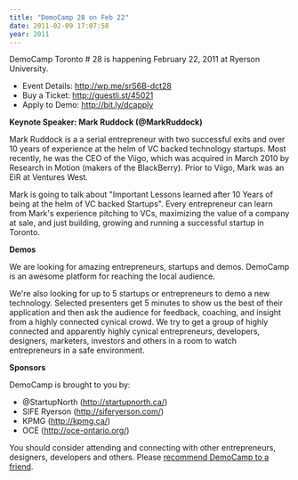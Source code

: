 ```yaml
---
title: "DemoCamp 28 on Feb 22"
date: 2011-02-09 17:07:58
year: 2011
---
```

DemoCamp Toronto # 28 is happening February 22, 2011 at Ryerson University.
<ul>
  <li>Event Details: <a href="http://wp.me/srS6B-dct28">http://wp.me/srS6B-dct28</a></li>
  <li>Buy a Ticket: <a href="http://guestli.st/45021">http://guestli.st/45021</a></li>
  <li>Apply to Demo:  <a href="http://bit.ly/dcapply">http://bit.ly/dcapply</a></li>
</ul>
<strong>Keynote Speaker: Mark Ruddock (@MarkRuddock)</strong>

Mark Ruddock is a a serial entrepreneur with two successful exits and over 10 years of experience at the helm of VC backed technology startups.  Most recently, he was the CEO of the Viigo, which was acquired in March 2010 by Research in Motion (makers of the BlackBerry). Prior to Viigo, Mark was an EiR at Ventures West.

Mark is going to talk about "Important Lessons learned after 10 Years of being at the helm of VC backed Startups". Every entrepreneur can learn from Mark's experience pitching to VCs, maximizing the value of a company at sale, and just building, growing and running a successful startup in Toronto.

<strong>Demos</strong>

We are looking for amazing entrepreneurs, startups and demos. DemoCamp is an awesome platform for reaching the local audience.

We're also looking for up to 5 startups or entrepreneurs to demo a new technology. Selected presenters get 5 minutes to show us the best of their application and then ask the audience for feedback, coaching, and insight from a highly connected cynical crowd. We try to get a group of highly connected and apparently highly cynical entrepreneurs, developers, designers, marketers, investors and others in a room to watch entrepreneurs in a safe environment.

<strong>Sponsors</strong>

DemoCamp is brought to you by:
<ul>
  <li>@StartupNorth (<a href="http://startupnorth.ca/">http://startupnorth.ca/</a>)</li>
  <li>SIFE Ryerson (<a href="http://siferyerson.com/">http://siferyerson.com/</a>)</li>
  <li>KPMG (<a href="http://kpmg.ca/">http://kpmg.ca/</a>)</li>
  <li>OCE (<a href="http://oce-ontario.org/">http://oce-ontario.org/</a>)</li>
</ul>
You should consider attending and connecting with other entrepreneurs, designers, developers and others.  Please <a href="http://democamp.forwardtomyfriend.com/r/tlsjjiur/69A1BF1E/yhdink/l">recommend DemoCamp to a friend</a>.
